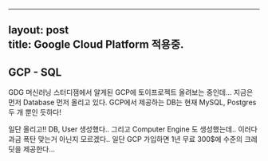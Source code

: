 
---
layout: post   
title: Google Cloud Platform 적용중.   
---

##  GCP - SQL   
GDG 머신러닝 스터디잼에서 알게된 GCP에 토이프로젝트 올려보는 중인데...
지금은 먼저 Database 먼저 올리고 있다.
GCP에서 제공하는 DB는 현재 MySQL, Postgres 두 개 뿐인 듯하다!

일단 올리고!! DB, User 생성했다..
그리고 Computer Engine 도 생성했는데.. 이러다 과금 폭탄 맞는거 아닌지 모르겠다..
일단 GCP 가입하면 1년 무료 300$에 수준의 크레딧을 제공한다...   
